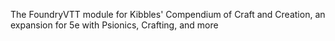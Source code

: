 The FoundryVTT module for Kibbles' Compendium of Craft and Creation, an expansion for 5e with Psionics, Crafting, and more
